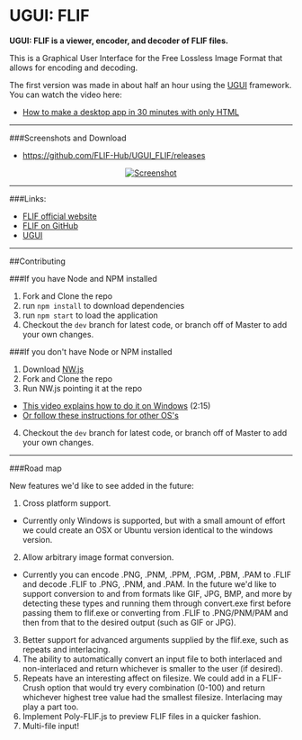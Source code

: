 # UGUI: FLIF

**UGUI: FLIF is a viewer, encoder, and decoder of FLIF files.**

This is a Graphical User Interface for the Free Lossless Image Format that allows for encoding and decoding.

The first version was made in about half an hour using the [UGUI](http://ugui.io) framework. You can watch the video here:

* [How to make a desktop app in 30 minutes with only HTML](https://www.youtube.com/watch?v=qHMRroZ7AAw)

* * *

###Screenshots and Download

* https://github.com/FLIF-Hub/UGUI_FLIF/releases

<p align="center"><a href="http://github.com/FLIF-Hub/UGUI_Flif/releases"><img src="http://i.imgur.com/mt80RRZ.gif" alt="Screenshot" /></a></p>

* * *

###Links:

* [FLIF official website](http://flif.info)
* [FLIF on GitHub](https://github.com/FLIF-Hub/FLIF)
* [UGUI](http://ugui.io)

* * *

##Contributing

###If you have Node and NPM installed
1. Fork and Clone the repo
2. run `npm install` to download dependencies
3. run `npm start` to load the application
4. Checkout the `dev` branch for latest code, or branch off of Master to add your own changes.

###If you don't have Node or NPM installed
1. Download [NW.js](http://nwjs.io)
2. Fork and Clone the repo
3. Run NW.js pointing it at the repo
 * [This video explains how to do it on Windows](http://ugui.io/tutorials/getting-started.htm) (2:15)
 * [Or follow these instructions for other OS's](https://github.com/nwjs/nw.js/wiki/How-to-run-apps)
4. Checkout the `dev` branch for latest code, or branch off of Master to add your own changes.

* * *

###Road map

New features we'd like to see added in the future:

1. Cross platform support.
 * Currently only Windows is supported, but with a small amount of effort we could create an OSX or Ubuntu version identical to the windows version.
2. Allow arbitrary image format conversion.
 * Currently you can encode .PNG, .PNM, .PPM, .PGM, .PBM, .PAM to .FLIF and decode .FLIF to .PNG, .PNM, and .PAM. In the future we'd like to support conversion to and from formats like GIF, JPG, BMP, and more by detecting these types and running them through convert.exe first before passing them to flif.exe or converting from .FLIF to .PNG/PNM/PAM and then from that to the desired output (such as GIF or JPG).
3. Better support for advanced arguments supplied by the flif.exe, such as repeats and interlacing.
4. The ability to automatically convert an input file to both interlaced and non-interlaced and return whichever is smaller to the user (if desired).
5. Repeats have an interesting affect on filesize. We could add in a FLIF-Crush option that would try every combination (0-100) and return whichever highest tree value had the smallest filesize. Interlacing may play a part too.
6. Implement Poly-FLIF.js to preview FLIF files in a quicker fashion.
7. Multi-file input!
